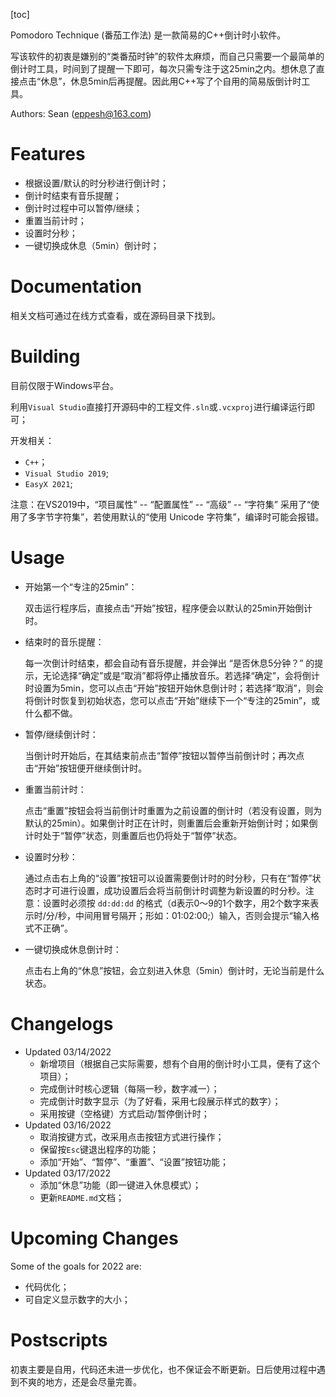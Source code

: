

[toc]

Pomodoro Technique (番茄工作法) 是一款简易的C++倒计时小软件。

写该软件的初衷是嫌别的“类番茄时钟”的软件太麻烦，而自己只需要一个最简单的倒计时工具，时间到了提醒一下即可，每次只需专注于这25min之内。想休息了直接点击“休息”，休息5min后再提醒。因此用C++写了个自用的简易版倒计时工具。

Authors: Sean (eppesh@163.com)

# Features

- 根据设置/默认的时分秒进行倒计时；
- 倒计时结束有音乐提醒；
- 倒计时过程中可以暂停/继续；
- 重置当前计时；
- 设置时分秒；
- 一键切换成休息（5min）倒计时；

# Documentation

相关文档可通过在线方式查看，或在源码目录下找到。

# Building

目前仅限于Windows平台。

利用`Visual Studio`直接打开源码中的工程文件`.sln`或`.vcxproj`进行编译运行即可；

开发相关：

- `C++`；
- `Visual Studio 2019`; 
- `EasyX 2021`; 

注意：在VS2019中，“项目属性” -- “配置属性” -- “高级” -- “字符集” 采用了“使用了多字节字符集”，若使用默认的“使用 Unicode 字符集”，编译时可能会报错。

# Usage

- 开始第一个“专注的25min”：

  双击运行程序后，直接点击“开始”按钮，程序便会以默认的25min开始倒计时。

- 结束时的音乐提醒：

  每一次倒计时结束，都会自动有音乐提醒，并会弹出 “是否休息5分钟？” 的提示，无论选择“确定”或是“取消”都将停止播放音乐。若选择“确定”，会将倒计时设置为5min，您可以点击“开始”按钮开始休息倒计时；若选择“取消”，则会将倒计时恢复到初始状态，您可以点击“开始”继续下一个“专注的25min”，或什么都不做。

- 暂停/继续倒计时：

  当倒计时开始后，在其结束前点击“暂停”按钮以暂停当前倒计时；再次点击“开始”按钮便开继续倒计时。

- 重置当前计时：

  点击“重置”按钮会将当前倒计时重置为之前设置的倒计时（若没有设置，则为默认的25min）。如果倒计时正在计时，则重置后会重新开始倒计时；如果倒计时处于“暂停”状态，则重置后也仍将处于“暂停”状态。

- 设置时分秒：

  通过点击右上角的“设置”按钮可以设置需要倒计时的时分秒，只有在“暂停”状态时才可进行设置，成功设置后会将当前倒计时调整为新设置的时分秒。注意：设置时必须按 `dd:dd:dd` 的格式（d表示0～9的1个数字，用2个数字来表示时/分/秒，中间用冒号隔开；形如：01:02:00;）输入，否则会提示“输入格式不正确”。

- 一键切换成休息倒计时：

  点击右上角的“休息”按钮，会立刻进入休息（5min）倒计时，无论当前是什么状态。

# Changelogs

- Updated 03/14/2022
  - 新增项目（根据自己实际需要，想有个自用的倒计时小工具，便有了这个项目）；
  - 完成倒计时核心逻辑（每隔一秒，数字减一）；
  - 完成倒计时数字显示（为了好看，采用七段展示样式的数字）；
  - 采用按键（空格键）方式启动/暂停倒计时；
- Updated 03/16/2022
  - 取消按键方式，改采用点击按钮方式进行操作；
  - 保留按`Esc`键退出程序的功能；
  - 添加“开始”、“暂停”、“重置”、“设置”按钮功能；
- Updated 03/17/2022
  - 添加“休息”功能（即一键进入休息模式）；
  - 更新`README.md`文档；

# Upcoming Changes

Some of the goals for 2022 are:

- 代码优化；
- 可自定义显示数字的大小；

# Postscripts

初衷主要是自用，代码还未进一步优化，也不保证会不断更新。日后使用过程中遇到不爽的地方，还是会尽量完善。